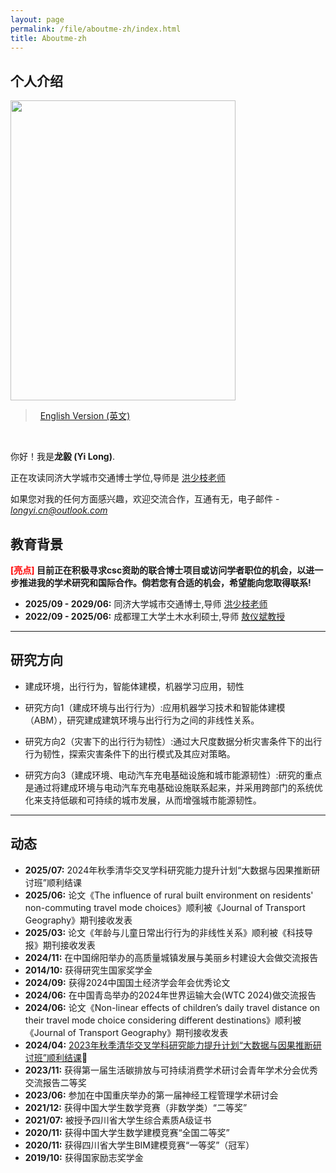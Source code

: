 ```yaml
---
layout: page
permalink: /file/aboutme-zh/index.html
title: Aboutme-zh
---
```


## 个人介绍

<img src="https://longyistar.github.io/longyi.jpg" class="floatpic" width="360" height="480">

> &nbsp; [English Version (英文)](https://longyistar.github.io/)
<br>

你好！我是**龙毅 (Yi Long)**.

正在攻读同济大学城市交通博士学位,导师是 [洪少枝老师](https://tongji.teacher.360eol.com/teacherBasic/preview?teacherId=14043)

如果您对我的任何方面感兴趣，欢迎交流合作，互通有无，电子邮件 - *longyi.cn@outlook.com*

## 教育背景

**<font color='red'>[亮点]</font> 目前正在积极寻求csc资助的联合博士项目或访问学者职位的机会，以进一步推进我的学术研究和国际合作。倘若您有合适的机会，希望能向您取得联系!**

- **2025/09 - 2029/06:** 同济大学城市交通博士,导师 [洪少枝老师](https://tongji.teacher.360eol.com/teacherBasic/preview?teacherId=14043)
- **2022/09 - 2025/06:** 成都理工大学土木水利硕士,导师 [敖仪斌教授](https://faculty.cdut.edu.cn/AYB/zh_CN/index/68596/list/index.htm)
---
## 研究方向
- 建成环境，出行行为，智能体建模，机器学习应用，韧性

- 研究方向1（建成环境与出行行为）:应用机器学习技术和智能体建模（ABM），研究建成建筑环境与出行行为之间的非线性关系。
- 研究方向2（灾害下的出行行为韧性）:通过大尺度数据分析灾害条件下的出行行为韧性，探索灾害条件下的出行模式及其应对策略。
- 研究方向3（建成环境、电动汽车充电基础设施和城市能源韧性）:研究的重点是通过将建成环境与电动汽车充电基础设施联系起来，并采用跨部门的系统优化来支持低碳和可持续的城市发展，从而增强城市能源韧性。
---
## 动态
- **2025/07:** 2024年秋季清华交叉学科研究能力提升计划“大数据与因果推断研讨班”顺利结课
- **2025/06:** 论文《The influence of rural built environment on residents' non-commuting travel mode choices》顺利被《Journal of Transport Geography》期刊接收发表
- **2025/03:** 论文《年龄与儿童日常出行行为的非线性关系》顺利被《科技导报》期刊接收发表
- **2024/11:** 在中国绵阳举办的高质量城镇发展与美丽乡村建设大会做交流报告
- **2014/10:** 获得研究生国家奖学金
- **2024/09:** 获得2024中国国土经济学会年会优秀论文
- **2024/06:** 在中国青岛举办的2024年世界运输大会(WTC 2024)做交流报告
- **2024/06:** 论文《Non-linear effects of children’s daily travel distance on their travel mode choice considering different destinations》顺利被《Journal of Transport Geography》期刊接收发表
- **2024/04:** [2023年秋季清华交叉学科研究能力提升计划“大数据与因果推断研讨班”顺利结课](https://longyistar.github.io/mypaper/project/Course_completion_certificate.pdf)🔗
- **2023/11:** 获得第一届生活碳排放与可持续消费学术研讨会青年学术分会优秀交流报告二等奖
- **2023/06:** 参加在中国重庆举办的第一届神经工程管理学术研讨会
- **2021/12:** 获得中国大学生数学竞赛（非数学类）“二等奖”
- **2021/07:** 被授予四川省大学生综合素质A级证书
- **2020/11:** 获得中国大学生数学建模竞赛“全国二等奖”
- **2020/11:** 获得四川省大学生BIM建模竞赛“一等奖”（冠军）
- **2019/10:** 获得国家励志奖学金